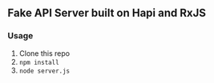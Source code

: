 ## Fake API Server built on Hapi and RxJS

### Usage

1. Clone this repo 
2. `npm install`
3. `node server.js`
